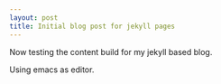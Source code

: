 ```yaml
---
layout: post
title: Initial blog post for jekyll pages
---
```


Now testing the content build for my jekyll based blog.

Using emacs as editor.

